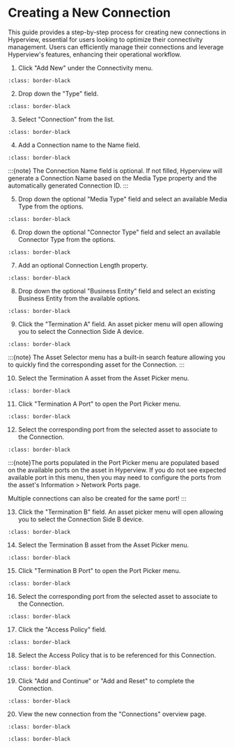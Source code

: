 # Creating a New Connection

This guide provides a step-by-step process for creating new connections in Hyperview, essential for users looking to optimize their connectivity management. Users can efficiently manage their connections and leverage Hyperview's features, enhancing their operational workflow.

1.	Click "Add New" under the Connectivity menu.

```{image} /product/connectivity/media/creating-new-connections/image1.jpg
:class: border-black
```

2.	Drop down the "Type" field.

```{image} /product/connectivity/media/creating-new-connections/image2.jpg
:class: border-black
```

3.	Select "Connection" from the list.

```{image} /product/connectivity/media/creating-new-connections/image3.jpg
:class: border-black
```

4.	Add a Connection name to the Name field.

```{image} /product/connectivity/media/creating-new-connections/image4.jpg
:class: border-black
```

:::{note}
The Connection Name field is optional. If not filled, Hyperview will generate a Connection Name based on the Media Type property and the automatically generated Connection ID.
:::

5.	Drop down the optional "Media Type" field and select an available Media Type from the options.

```{image} /product/connectivity/media/creating-new-connections/image5.jpg
:class: border-black
```

6.	Drop down the optional "Connector Type" field and select an available Connector Type from the options.

```{image} /product/connectivity/media/creating-new-connections/image6.jpg
:class: border-black
```

7.	Add an optional Connection Length property.

```{image} /product/connectivity/media/creating-new-connections/image7.jpg
:class: border-black
```

8.	Drop down the optional "Business Entity" field and select an existing Business Entity from the available options.

```{image} /product/connectivity/media/creating-new-connections/image8.jpg
:class: border-black
```

9.	Click the "Termination A" field. An asset picker menu will open allowing you to select the Connection Side A device.

```{image} /product/connectivity/media/creating-new-connections/image9.jpg
:class: border-black
```

:::{note}
The Asset Selector menu has a built-in search feature allowing you to quickly find the corresponding asset for the Connection.
:::

10.	Select the Termination A asset from the Asset Picker menu.

```{image} /product/connectivity/media/creating-new-connections/image10.jpg
:class: border-black
```

11.	Click "Termination A Port" to open the Port Picker menu.

```{image} /product/connectivity/media/creating-new-connections/image11.jpg
:class: border-black
```

12.	Select the corresponding port from the selected asset to associate to the Connection.

```{image} /product/connectivity/media/creating-new-connections/image12.jpg
:class: border-black
```

:::{note}The ports populated in the Port Picker menu are populated based on the available ports on the asset in Hyperview. If you do not see expected available port in this menu, then you may need to configure the ports from the asset's Information > Network Ports page.

Multiple connections can also be created for the same port!
:::

13.	Click the "Termination B" field. An asset picker menu will open allowing you to select the Connection Side B device.

```{image} /product/connectivity/media/creating-new-connections/image13.jpg
:class: border-black
```

14.	Select the Termination B asset from the Asset Picker menu.

```{image} /product/connectivity/media/creating-new-connections/image14.jpg
:class: border-black
```

15.	Click "Termination B Port" to open the Port Picker menu.

```{image} /product/connectivity/media/creating-new-connections/image15.jpg
:class: border-black
```

16.	Select the corresponding port from the selected asset to associate to the Connection.

```{image} /product/connectivity/media/creating-new-connections/image16.jpg
:class: border-black
```

17.	Click the "Access Policy" field.

```{image} /product/connectivity/media/creating-new-connections/image17.jpg
:class: border-black
```

18.	Select the Access Policy that is to be referenced for this Connection.

```{image} /product/connectivity/media/creating-new-connections/image18.jpg
:class: border-black
```

19.	Click "Add and Continue" or "Add and Reset" to complete the Connection.

```{image} /product/connectivity/media/creating-new-connections/image19.jpg
:class: border-black
```

20.	View the new connection from the "Connections" overview page.

```{image} /product/connectivity/media/creating-new-connections/image20.jpg
:class: border-black
```

```{image} /product/connectivity/media/creating-new-connections/image21.jpg
:class: border-black
```